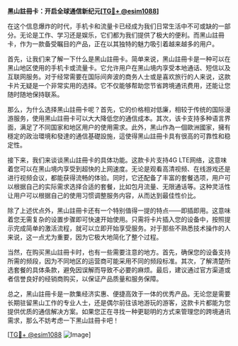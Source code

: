 **黑山註冊卡：开启全球通信新纪元[[TG💪+ @esim1088](https://t.me/s/esim1088)]**

在这个信息爆炸的时代，手机卡和流量卡已经成为我们日常生活中不可或缺的一部分。无论是工作、学习还是娱乐，它们都为我们提供了极大的便利。而黑山註冊卡，作为一款备受瞩目的产品，正在以其独特的魅力吸引着越来越多的用户。

首先，让我们来了解一下什么是黑山註冊卡。简单来说，黑山註冊卡是一种可以在黑山地区使用的手机卡或流量卡。它允许用户在黑山境内享受本地通话、短信以及互联网服务。对于经常需要在国际间奔波的商务人士或是喜欢旅行的人来说，这款卡片无疑是一个非常实用的选择。它不仅能够帮助您节省跨境通讯费用，还能让您随时随地保持联系。

那么，为什么选择黑山註冊卡呢？首先，它的价格相对低廉，相较于传统的国际漫游服务，使用黑山註冊卡可以大大降低您的通信成本。其次，该卡支持多种语言界面，满足了不同国家和地区用户的使用需求。此外，黑山作為一個歐洲國家，擁有穩定的政治環境和發達的通信基礎設施，這使得黑山註冊卡具有很高的可靠性和稳定性。

接下来，我们来谈谈黑山註冊卡的具体功能。这款卡片支持4G LTE网络，这意味着您可以在黑山境内享受到超快的上网速度。无论是观看高清视频、在线游戏还是进行视频会议，都能获得流畅的体验。同时，它还配备了丰富的套餐选项，用户可以根据自己的实际需求选择合适的套餐，比如包月流量、无限通话等。这种灵活性让用户可以根据自己的使用习惯调整服务内容，从而达到最佳性价比。

除了上述优点外，黑山註冊卡还有一个特别值得一提的特点——即插即用。这意味着您无需复杂的设置步骤即可快速开始使用。只需将卡片插入您的设备中，按照提示完成简单的激活流程，就可以立即开始享受服务。对于那些不熟悉技术操作的人来说，这一点尤为重要，因为它极大地简化了整个过程。

当然，在购买黑山註冊卡时，也有一些需要注意的地方。首先，确保您的设备支持所需的频段，因为不同地区的运营商可能采用不同的频段标准。其次，了解清楚所选套餐的具体条款，避免因误解而导致不必要的麻烦。最后，建议通过官方渠道或者信誉良好的经销商购买，以保证产品质量和服务保障。

总之，黑山註冊卡是一款集经济实惠、便捷高效于一体的优秀产品。无论您是需要长期驻留黑山工作的专业人士，还是偶尔前往该地游玩的游客，这款卡片都能为您提供优质的通信解决方案。如果您正在寻找一种更聪明的方式来管理您的跨境通讯需求，那么不妨考虑一下黑山註冊卡吧！

[[TG💪+ @esim1088](https://t.me/s/esim1088) ![Image](https://i.postimg.cc/4NQfJmqS/Snipaste-2025-05-13-00-14-12.png)]